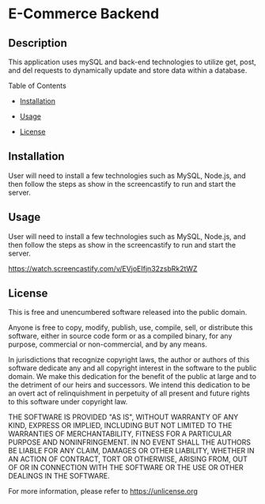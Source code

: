 # E-Commerce Backend

## Description
This application uses mySQL and back-end technologies to utilize get, post, and del requests to dynamically update and store data within a database.


Table of Contents

* [Installation](#installation)

* [Usage](#usage)

* [License](#license)

## Installation

User will need to install a few technologies such as MySQL, Node.js, and then follow the steps as show in the screencastify to run and start the server.

## Usage

User will need to install a few technologies such as MySQL, Node.js, and then follow the steps as show in the screencastify to run and start the server.



https://watch.screencastify.com/v/EVjoEIfjn32zsbRk2tWZ


## License

This is free and unencumbered software released into the public domain.

Anyone is free to copy, modify, publish, use, compile, sell, or
distribute this software, either in source code form or as a compiled
binary, for any purpose, commercial or non-commercial, and by any
means.

In jurisdictions that recognize copyright laws, the author or authors
of this software dedicate any and all copyright interest in the
software to the public domain. We make this dedication for the benefit
of the public at large and to the detriment of our heirs and
successors. We intend this dedication to be an overt act of
relinquishment in perpetuity of all present and future rights to this
software under copyright law.

THE SOFTWARE IS PROVIDED "AS IS", WITHOUT WARRANTY OF ANY KIND,
EXPRESS OR IMPLIED, INCLUDING BUT NOT LIMITED TO THE WARRANTIES OF
MERCHANTABILITY, FITNESS FOR A PARTICULAR PURPOSE AND NONINFRINGEMENT.
IN NO EVENT SHALL THE AUTHORS BE LIABLE FOR ANY CLAIM, DAMAGES OR
OTHER LIABILITY, WHETHER IN AN ACTION OF CONTRACT, TORT OR OTHERWISE,
ARISING FROM, OUT OF OR IN CONNECTION WITH THE SOFTWARE OR THE USE OR
OTHER DEALINGS IN THE SOFTWARE.

For more information, please refer to <https://unlicense.org>